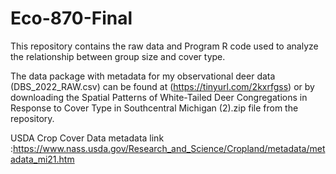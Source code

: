 # Eco-870-Final

This repository contains the raw data and Program R code used to analyze the relationship between group size and cover type. 

The data package with metadata for my observational deer data (DBS_2022_RAW.csv) can be found at (https://tinyurl.com/2kxrfgss) or by downloading the Spatial Patterns of White-Tailed Deer Congregations in Response to Cover Type in Southcentral Michigan (2).zip file from the repository. 



USDA Crop Cover Data metadata link :https://www.nass.usda.gov/Research_and_Science/Cropland/metadata/metadata_mi21.htm
